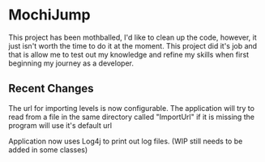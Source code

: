 # MochiJump
This project has been mothballed, I'd like to clean up the code, however, it just isn't worth the time to do it at the moment. This project did it's job and that 
is allow me to test out my knowledge and refine my skills when first beginning my journey as a developer.

## Recent Changes

The url for importing levels is now configurable. The application will try to read from a file in the same directory called "ImportUrl" if it is missing the program will use it's default url

Application now uses Log4j to print out log files. (WIP still needs to be added in some classes)
